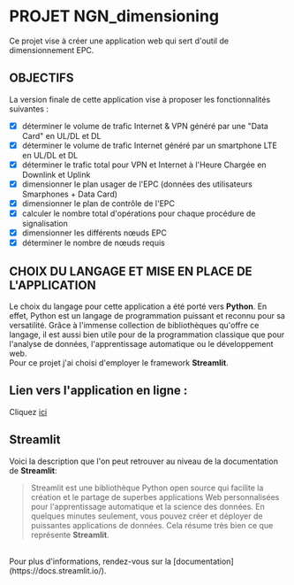 # PROJET NGN_dimensioning
Ce projet vise à créer une application web qui sert d'outil de dimensionnement EPC.
## OBJECTIFS
La version finale de cette application vise à proposer les fonctionnalités suivantes :
- [x] déterminer le volume de trafic Internet & VPN généré par une "Data Card"  en UL/DL et DL     
- [x] déterminer le volume de trafic Internet généré par un  smartphone LTE en UL/DL et DL
- [x] déterminer le trafic total pour VPN et Internet à l'Heure Chargée en Downlink et Uplink
- [x] dimensionner le plan usager de l'EPC (données des utilisateurs Smarphones + Data Card)
- [x] dimensionner le plan de contrôle de l'EPC
- [x] calculer le nombre total d'opérations pour chaque procédure de signalisation
- [x] dimensionner les différents nœuds EPC
- [x] déterminer le nombre de nœuds requis
## CHOIX DU LANGAGE ET MISE EN PLACE DE L'APPLICATION
Le choix du langage pour cette application a été porté vers **Python**. En effet, Python est un langage de programmation puissant et reconnu pour sa versatilité.
Grâce à l'immense collection de bibliothèques qu'offre ce langage, il est aussi bien utile pour de la programmation classique que pour l'analyse de données, 
l'apprentissage automatique ou le développement web.<br> 
Pour ce projet j'ai choisi d'employer le framework **Streamlit**.
## Lien vers l'application en ligne :
Cliquez [ici](https://ngndimensioning.streamlit.app/first_page)
## Streamlit
Voici la description que l'on peut retrouver au niveau de la documentation de **Streamlit**: 
> Streamlit est une bibliothèque Python open source qui facilite la création et le partage de superbes applications Web personnalisées pour l'apprentissage automatique et la science des données. En quelques minutes seulement, vous pouvez créer et déployer de puissantes applications de données. 
Cela résume très bien ce que représente **Streamlit**.
<br>
Pour plus d'informations, rendez-vous sur la [documentation](https://docs.streamlit.io/).

